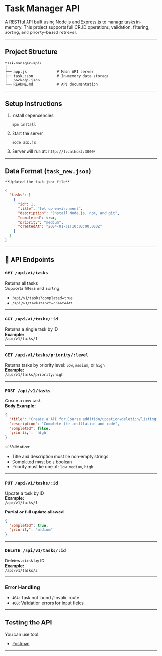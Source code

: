 # Task Manager API
A RESTful API built using Node.js and Express.js to manage tasks in-memory. This project supports full CRUD operations, validation, filtering, sorting, and priority-based retrieval.

---

## Project Structure
```
task-manager-api/
│
├── app.js              # Main API server
├── task.json           # In-memory data storage
├── package.json
└── README.md           # API documentation
```

---

## Setup Instructions
1. Install dependencies
   ```
   npm install
   ```
2. Start the server
   ```
   node app.js
   ```
3. Server will run at:
   `http://localhost:3000/`

---

## Data Format (`task_new.json`)
    **Updated the task.json file**
```json
{
  "tasks": [
    {
      "id": 1,
      "title": "Set up environment",
      "description": "Install Node.js, npm, and git",
      "completed": true,
      "priority": "medium",
      "createdAt": "2024-01-01T10:00:00.000Z"
    }
  ]
}
```

---

## 📌 API Endpoints

### `GET /api/v1/tasks`
Returns all tasks  
Supports filters and sorting:
- `/api/v1/tasks?completed=true`
- `/api/v1/tasks?sort=createdAt`

---

### `GET /api/v1/tasks/:id`
Returns a single task by ID  
**Example:**  
`/api/v1/tasks/1`

---

### `GET /api/v1/tasks/priority/:level`
Returns tasks by priority level: `low`, `medium`, or `high`  
**Example:**  
`/api/v1/tasks/priority/high`

---

### `POST /api/v1/tasks`
Create a new task  
**Body Example:**
```json
{
  "title": "Create a API for Course addition/updation/deletion/listing",
  "description": "Complete the instllation and code",
  "completed": false,
  "priority": "high"
}
```

✅ Validation:
- Title and description must be non-empty strings
- Completed must be a boolean
- Priority must be one of: `low`, `medium`, `high`

---

### `PUT /api/v1/tasks/:id`
Update a task by ID  
**Example:**  
`/api/v1/tasks/1`

**Partial or full update allowed**

```json
{
  "completed": true,
  "priority": "medium"
}
```

---

### `DELETE /api/v1/tasks/:id`
Deletes a task by ID  
**Example:**  
`/api/v1/tasks/3`

---

### Error Handling

- `404`: Task not found / Invalid route
- `400`: Validation errors for input fields

---

## Testing the API

You can use tool:
- [Postman](https://www.postman.com/)

---
